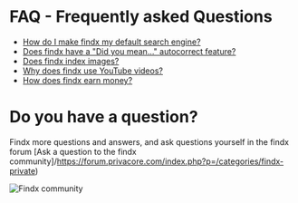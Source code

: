 # FAQ - Frequently asked Questions  

- [How do I make findx my default search engine?](/en/findxinfirefox)
- [Does findx have a "Did you mean..." autocorrect feature?](/en/features/did-you-mean)
- [Does findx index images?](/en/faq/image-index)
- [Why does findx use YouTube videos?](/en/faq/why-youtube)
- [How does findx earn money?](/en/faq/monetisation)

# Do you have a question? 
Findx more questions and answers, and ask questions yourself in the findx forum
[Ask a question to the findx community]/https://forum.privacore.com/index.php?p=/categories/findx-private)

![Findx community](https://forum.privacore.com/themes/privacore/images/findx-large.png) 


